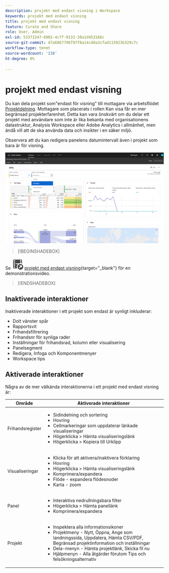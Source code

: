 ```yaml
---
description: projekt med endast visning i Workspace
keywords: projekt med endast visning
title: projekt med endast visning
feature: Curate and Share
role: User, Admin
exl-id: 53372247-6902-4c7f-9132-38a1d453186c
source-git-commit: d7a6867796f97f8a14cd8a3cfad115923b329c7c
workflow-type: tm+mt
source-wordcount: '238'
ht-degree: 0%

---
```


# projekt med endast visning

Du kan dela projekt som&quot;endast för visning&quot; till mottagare via arbetsflödet [Projektdelning](/help/analyze/analysis-workspace/curate-share/share-projects.md). Mottagare som placerats i rollen Kan visa får en mer begränsad projekterfarenhet. Detta kan vara önskvärt om du delar ett projekt med användare som inte är lika bekanta med organisationens datastruktur, Analysis Workspace eller Adobe Analytics i allmänhet, men ändå vill att de ska använda data och insikter i en säker miljö.

Observera att du kan redigera panelens datumintervall även i projekt som bara är för visning.

![](assets/view-only-project.png)


>[!BEGINSHADEBOX]

Se ![VideoCheckedOut](/help/assets/icons/VideoCheckedOut.svg) [projekt med endast visning](https://video.tv.adobe.com/v/36206?quality=12&learn=on){target="_blank"} för en demonstrationsvideo.

>[!ENDSHADEBOX]


## Inaktiverade interaktioner

Inaktiverade interaktioner i ett projekt som endast är synligt inkluderar:

* Dolt vänster spår
* Rapportsvit
* Frihandsfiltrering
* Frihandsnr för synliga rader
* Inställningar för frihandsrad, kolumn eller visualisering
* Panelsegment
* Redigera, Infoga och Komponentmenyer
* Workspace tips

## Aktiverade interaktioner

Några av de mer välkända interaktionerna i ett projekt med endast visning är:

| Område | Aktiverade interaktioner |
| --- | --- |
| Frihandsregister | <ul><li>Sidindelning och sortering</li><li>Hovring</li><li>Cellmarkeringar som uppdaterar länkade visualiseringar</li><li>Högerklicka > Hämta visualiseringslänk</li><li>Högerklicka > Kopiera till Urklipp</li></ul> |
| Visualiseringar | <ul><li>Klicka för att aktivera/inaktivera förklaring</li><li>Hovring</li><li>Högerklicka > Hämta visualiseringslänk</li><li>Komprimera/expandera</li><li>Flöde - expandera flödesnoder</li><li>Karta - zoom</li></ul> |
| Panel | <ul><li>Interaktiva nedrullningsbara filter</li><li>Högerklicka > Hämta panellänk</li><li>Komprimera/expandera</li></ul> |
| Projekt | <ul><li>Inspektera alla informationsikoner</li><li>Projektmeny - Nytt, Öppna, Ange som landningssida, Uppdatera, Hämta CSV/PDF, Begränsad projektinformation och inställningar</li><li>Dela-menyn - Hämta projektlänk, Skicka fil nu</li><li>Hjälpmenyn - Alla åtgärder förutom Tips och felsökningsalternativ</li></ul> |
